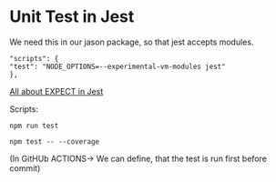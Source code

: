 # Unit Test in Jest

We need this in our jason package, so that jest accepts modules.

```
"scripts": {
"test": "NODE_OPTIONS=--experimental-vm-modules jest"
},

```

[All about EXPECT in Jest](https://jestjs.io/docs/expect#expectstringcontainingstring)

Scripts:

```
npm run test

npm test -- --coverage

```

(In GitHUb ACTIONS-> We can define, that the test is run first before commit)
